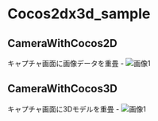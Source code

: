 Cocos2dx3d_sample
=====================

CameraWithCocos2D
--------------------

キャプチャ画面に画像データを重畳
    - ![画像1](https://raw.github.com/akaqma/Cocos2dx3d_sample/master/images/CameraWithCocos2D.png "画像のタイトル")



CameraWithCocos3D
--------------------

キャプチャ画面に3Dモデルを重畳
    - ![画像1](https://raw.github.com/akaqma/Cocos2dx3d_sample/master/images/CameraWithCocos3D.png "画像のタイトル")
